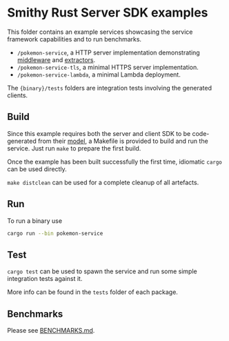 # Smithy Rust Server SDK examples

This folder contains an example services showcasing the service framework capabilities and to run benchmarks.

- `/pokemon-service`, a HTTP server implementation demonstrating [middleware](https://awslabs.github.io/smithy-rs/design/server/middleware.html)
and [extractors](https://awslabs.github.io/smithy-rs/design/server/from_parts.html).
- `/pokemon-service-tls`, a minimal HTTPS server implementation.
- `/pokemon-service-lambda`, a minimal Lambda deployment.

The `{binary}/tests` folders are integration tests involving the generated clients.

## Build

Since this example requires both the server and client SDK to be code-generated
from their [model](/codegen-server-test/model/pokemon.smithy), a Makefile is
provided to build and run the service. Just run `make` to prepare the first
build.

Once the example has been built successfully the first time, idiomatic `cargo`
can be used directly.

`make distclean` can be used for a complete cleanup of all artefacts.

## Run

To run a binary use

```bash
cargo run --bin pokemon-service
```

## Test

`cargo test` can be used to spawn the service and run some simple integration
tests against it.

More info can be found in the `tests` folder of each package.

## Benchmarks

Please see [BENCHMARKS.md](/rust-runtime/aws-smithy-http-server/examples/BENCHMARKS.md).
